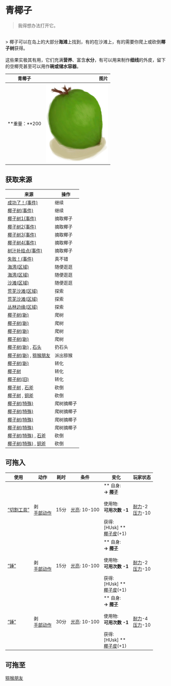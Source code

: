 # 青椰子  
> 我得想办法打开它。  
<br>  
> 椰子可以在岛上的大部分<b>海滩</b>上找到，有的在沙滩上，有的需要你爬上或砍倒<b>椰子树</b>获得。<br><br>这些果实极其有用，它们充满<b>营养</b>、富含<b>水分</b>，有可以用来制作<b>细线</b>的外皮，留下的空椰壳甚至可以用作<b>碗或储水容器</b>。  
  
  青椰子  |   图片   
 ----  |  ----:   
 **重量：**200  |  <img decoding="async" src="Sprite/CoconutHusked.png" href="a.md" style="max-width:300px;max-height:300px;">   
  
## 获取来源  
来源  |  操作  
----  |  ----  
[成功了！(事件)](Event_CoconutHit.md)  |  继续  
[椰子树(事件)](Event_PalmTree.md)  |  继续  
[椰子树1(事件)](Event_PalmTree1.md)  |  摘取椰子  
[椰子树2(事件)](Event_PalmTree2.md)  |  摘取椰子  
[椰子树3(事件)](Event_PalmTree3.md)  |  摘取椰子  
[椰子树4(事件)](Event_PalmTree4.md)  |  摘取椰子  
[树汁补给点(事件)](Event_SapStation.md)  |  摘取椰子  
[失败！(事件)](Event_SwimmingFailed.md)  |  真不错  
[海湾(区域)](Bay.md)  |  随便逛逛  
[海湾(区域)](Bay.md)  |  随便逛逛  
[沙滩(区域)](Beach.md)  |  随便逛逛  
[荒芜沙滩(区域)](DesolateBeach.md)  |  探索  
[荒芜沙滩(区域)](DesolateBeach.md)  |  探索  
[丛林边缘(区域)](Outskirts.md)  |  探索  
[椰子树(新)](PalmTreeNew.md)  |  爬树  
[椰子树(新)](PalmTreeNew.md)  |  爬树  
[椰子树(新)](PalmTreeNew.md)  |  爬树  
[椰子树(新)](PalmTreeNew.md)  |  爬树  
[椰子树(新)](PalmTreeNew.md) , [石头](Stone.md)  |  扔石头  
[椰子树(新)](PalmTreeNew.md) , [猕猴朋友](MacaqueFriend.md)  |  派出猕猴  
[椰子树(新)](PalmTreeNew.md)  |  转化  
[椰子树](PalmTreeNewMultiEventOld.md)  |  转化  
[椰子树(旧)](PalmTreeOld.md)  |  转化  
[椰子树](PalmTree_IH.md) , [石斧](StoneAxe.md)  |  砍倒  
[椰子树](PalmTree_IH.md) , [铜斧](AxeCopper.md)  |  砍倒  
[椰子树(特殊)](PalmTree_Unique.md)  |  爬树摘椰子  
[椰子树(特殊)](PalmTree_Unique.md)  |  爬树摘椰子  
[椰子树(特殊)](PalmTree_Unique.md)  |  爬树摘椰子  
[椰子树(特殊)](PalmTree_Unique.md)  |  爬树摘椰子  
[椰子树(特殊)](PalmTree_Unique.md) , [石斧](StoneAxe.md)  |  砍倒  
[椰子树(特殊)](PalmTree_Unique.md) , [铜斧](AxeCopper.md)  |  砍倒  
## 可拖入  
使用  |  动作  |  耗时  |  条件  |  变化  |  玩家状态  
----  |  ----  |  ----  |  ----  |  ----  |  ----  
[“切割工具”](tag_Cutter.md)  |  剥<br>[手部动作](HandAction.md)  |  15分  |  [光亮](Light.md): 10-100  |  ** 自身: **<br>→ [椰子](Coconut.md)<br><br>** 使用物: **<br>可用次数  -1<br><br>** 获得: **<br>** [HUsk] **<br>  [椰子皮](CoconutHusk.md)(+1)<br>  |  [耐力](Stamina.md)-2<br>[压力](Stress.md)-10  
[“锤”](tag_Axe.md)  |  剥<br>[手部动作](HandAction.md)  |  15分  |  [光亮](Light.md): 10-100  |  ** 自身: **<br>→ [椰子](Coconut.md)<br><br>** 使用物: **<br>可用次数  -1<br><br>** 获得: **<br>** [HUsk] **<br>  [椰子皮](CoconutHusk.md)(+1)<br>  |  [耐力](Stamina.md)-2<br>[压力](Stress.md)-10  
[“锤”](tag_Hammer.md)  |  剥<br>[手部动作](HandAction.md)  |  30分  |  [光亮](Light.md): 10-100  |  ** 自身: **<br>→ [椰子](Coconut.md)<br><br>** 使用物: **<br>可用次数  -1<br><br>** 获得: **<br>** [HUsk] **<br>  [椰子皮](CoconutHusk.md)(+1)<br>  |  [耐力](Stamina.md)-4<br>[压力](Stress.md)-10  
## 可拖至  
[猕猴朋友](MacaqueFriend.md)  

